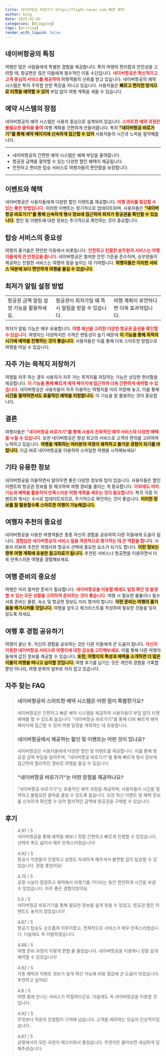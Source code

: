 ```yaml
---
title: 네이버항공 바로가기 https//flight.naver.com 빠른 예약
author: bing
date: 2025-02-02
categories: [Blogging]
tags: [writing]
render_with_liquid: false
---
```



<h2 id="네이버항공의 특징">네이버항공의 특징</h2>

<p>여행은 많은 사람들에게 특별한 경험을 제공합니다. 특히 여행의 편리함과 안전성을 고려할 때, 항공편은 많은 이들에게 필수적인 이동 수단입니다. <b><span style="color: #ee2323;">네이버항공은 혁신적이고 고객 중심의 서비스를 제공하여</span></b> 여행객들의 신뢰를 받고 있습니다. 네이버항공의 예약 시스템은 특히 주목할 만한 특징을 지니고 있습니다. 사용자들은 <b><span style="background-color: #ffe066;">빠르고 편리한 방식으로 티켓을 예약할 수 있어</span></b> 부담 없이 여행 계획을 세울 수 있습니다.</p>

<h2 id="예약 시스템의 장점">예약 시스템의 장점</h2>

<p>네이버항공의 예약 시스템은 사용자 중심으로 설계되어 있습니다. <b><span style="color: #ee2323;">스마트한 예약 과정은 불필요한 클릭을 줄여</span></b> 여행 계획을 간편하게 만들어줍니다. 특히 <b><span style="background-color: #ffe066;">"네이버항공 바로가기"를 통해 예약 페이지에 신속하게 접근할 수 있어</span></b> 사용자들의 시간과 노력을 절약해줍니다.</p>

<hr />

<ul>
    <li>네이버항공의 간편한 예약 시스템은 예매 부담을 줄여줍니다.</li>
    <li>항공권 금액을 절약할 수 있는 다양한 할인 혜택이 제공됩니다.</li>
    <li>안전하고 편리한 탑승 서비스로 여행자들의 편안함을 보장합니다.</li>
</ul>

<hr />

<h2 id="이벤트와 혜택">이벤트와 혜택</h2>

<p>네이버항공은 사용자들에게 다양한 할인 이벤트를 제공합니다. <b><span style="color: #ee2323;">여행 경비를 절감할 수 있는 좋은 방법입니다.</span></b> 이러한 이벤트는 정기적으로 업데이트되며, 사용자들은 <b><span style="background-color: #ffe066;">"네이버항공 바로가기"를 통해 신속하게 행사 정보에 접근하여 최저가 항공권을 확인할 수 있습니다.</span></b> 할인 및 이벤트에 대한 정보는 주기적으로 확인하는 것이 중요합니다.</p>

<h2 id="탑승 서비스의 중요성">탑승 서비스의 중요성</h2>

<p>여행의 즐거움은 편안한 이동에서 비롯됩니다. <b><span style="color: #ee2323;">안전하고 친절한 승무원의 서비스는 여행자들에게 큰 안정감을 줍니다.</span></b> 네이버항공은 철저한 안전 기준을 준수하며, 승무원들이 제공하는 친절한 서비스는 여행의 질을 높이는 데 기여합니다. <b><span style="background-color: #ffe066;">여행자들은 이러한 서비스 덕분에 보다 편안하게 여행을 즐길 수 있습니다.</span></b></p>

<h2 id="최저가 알림 설정 방법">최저가 알림 설정 방법</h2>

<table>
    <tr>
        <td>항공권 금액 알림 설정 기능을 활용하세요.</td>
        <td>항공권이 최저가일 때 즉시 알림을 받을 수 있습니다.</td>
        <td>여행 계획이 유연하다면 더욱 효과적입니다.</td>
    </tr>
</table>

<p>최저가 알림 기능은 매우 유용합니다. <b><span style="color: #ee2323;">여행 예산을 고려한 다양한 항공권 옵션을 확인할 수 있습니다.</span></b> 여행지는 다양하지만 가격은 변동성이 높기 때문에 <b><span style="background-color: #ffe066;">이 기능을 통해 최적의 시기에 예약을 진행하는 것이 좋습니다.</span></b> 사용자들은 이를 통해 더욱 스마트한 방법으로 여행을 떠날 수 있습니다.</p>

<h2 id="자주 가는 목적지 저장하기">자주 가는 목적지 저장하기</h2>

<p>여행을 자주 하는 경우 사용자가 자주 가는 목적지를 저장하는 기능은 상당한 편리함을 제공합니다. <b><span style="color: #ee2323;">이 기능을 통해 빠르게 예약 페이지에 접근하여 더욱 간편하게 예약할 수 있습니다.</span></b> 네이버항공은 사용자들이 자주 이용하는 여행지를 미리 저장해 놓고, 이를 통해 <b><span style="background-color: #ffe066;">시간을 절약하면서도 효율적인 예약을 지원합니다.</span></b> 이 기능을 잘 활용하는 것이 중요합니다.</p>

<h2 id="결론">결론</h2>

<p>여행자들은 <b><span style="color: #ee2323;">"네이버항공 바로가기"를 통해 사용자 친화적인 예약 서비스와 다양한 혜택을 누릴 수 있습니다.</span></b> 또한 네이버항공은 항상 최고의 서비스로 고객의 편의를 고려하여 노력하고 있습니다. <b><span style="background-color: #ffe066;">여행을 계획하는 여러분의 여정이 쾌적하고 즐거운 경험이 되기를 바랍니다.</span></b> 지금 바로 네이버항공을 이용하여 스마일한 여행을 시작해보세요!</p>

<h2 id="기타 유용한 정보">기타 유용한 정보</h2>

<p>네이버항공을 이용하면서 알아두면 좋은 다양한 정보와 팁이 있습니다. 사용자들은 할인 이벤트와 항공권 정보를 잘 체크하여 여행 경비를 줄이는 게 중요합니다. <b><span style="color: #ee2323;">이외에도 여러 기능과 혜택을 활용하여 만족스러운 여행 계획을 세우는 것이 필요합니다.</span></b> 특히 각종 이벤트와 행사는 수시로 업데이트되므로, 주기적으로 확인하는 것이 좋습니다. <b><span style="background-color: #ffe066;">이러한 정보를 잘 활용할수록 스마트한 여행이 가능해집니다.</span></b></p>

<h2 id="여행자 추천의 중요성">여행자 추천의 중요성</h2>

<p>네이버항공을 사용한 여행객들은 종종 자신의 경험을 공유하여 다른 이들에게 도움이 됩니다. <b><span style="color: #ee2323;">경험담은 네이버항공의 서비스 질을 객관적으로 평가하는 데 큰 역할을 합니다.</span></b> 사용자 리뷰와 추천은 여행사와 항공사 선택에 중요한 요소가 되기도 합니다. <b><span style="background-color: #ffe066;">이런 정보는 향후 여행 계획에 유용한 참고자료가 됩니다.</span></b> 추천된 서비스나 항공편을 이용하면서 더욱 만족스러운 여행을 경험해보세요.</p>

<h2 id="여행 준비의 중요성">여행 준비의 중요성</h2>

<p>여행은 미리 철저한 준비가 필요합니다. <b><span style="color: #ee2323;">네이버항공을 이용할 때에도 일정 확인 및 발생할 수 있는 모든 상황을 고려하여 준비하는 것이 좋습니다.</span></b> 여행 시 필요한 물품이나 필수 서류 준비는 물론, 숙소 및 항공편 정보도 미리 챙겨야 합니다. <b><span style="background-color: #ffe066;">이런 준비는 여행의 즐거움을 배가시켜줄 것입니다.</span></b> 여행을 앞두고 체크리스트를 작성하여 필요한 것들을 잊지 않도록 하세요.</p>

<h2 id="여행 후 경험 공유하기">여행 후 경험 공유하기</h2>

<p>여행이 끝난 후, 자신의 경험을 공유하는 것은 다른 이들에게 큰 도움이 됩니다. <b><span style="color: #ee2323;">자신이 이용한 네이버항공 서비스와 여행지에 대한 감상을 고민해보세요.</span></b> 이를 통해 다른 여행자들에게 값진 정보를 제공할 수 있습니다. <b><span style="background-color: #ffe066;">또한, 여행지의 특성과 매력을 소개하면 더 많은 이들이 여행을 떠나고 싶어할 것입니다.</span></b> 여행 후기를 남기는 것은 개인의 경험을 기록할 뿐만 아니라, 여행 문화의 일부로 자리 잡고 있습니다.</p>


<h2 id='자주_찾는_FAQ'>자주 찾는 FAQ</h2>
<div itemscope="" itemtype="https://schema.org/FAQPage"> 
<blockquote> 
<div itemscope="" itemprop="mainEntity" itemtype="https://schema.org/Question"> 
<h3 itemprop="name">네이버항공의 스마트한 예약 시스템은 어떤 점이 특별한가요?</h3> 
<div itemscope="" itemprop="acceptedAnswer" itemtype="https://schema.org/Answer"> 
<span itemprop="text"> 
<p>네이버항공은 간편하고 빠른 예약 시스템을 제공하여 사용자들이 부담 없이 티켓 예매를 할 수 있도록 돕습니다. "네이버항공 바로가기"를 통해 더욱 빠르게 예약 페이지에 접근할 수 있어 여행 일정을 계획하는 데 유용합니다.</p> 
</span> 
</div> 
</div> 

<div itemscope="" itemprop="mainEntity" itemtype="https://schema.org/Question"> 
<h3 itemprop="name">네이버항공에서 제공하는 할인 및 이벤트는 어떤 것이 있나요?</h3> 
<div itemscope="" itemprop="acceptedAnswer" itemtype="https://schema.org/Answer"> 
<span itemprop="text"> 
<p>네이버항공은 사용자들에게 다양한 할인 및 이벤트를 제공합니다. 이를 통해 항공권 금액 부담을 덜어주며, "네이버항공 바로가기"를 통해 빠르게 행사 정보에 접근하여 합리적인 경비로 여행을 즐길 수 있습니다.</p> 
</span> 
</div> 
</div> 

<div itemscope="" itemprop="mainEntity" itemtype="https://schema.org/Question"> 
<h3 itemprop="name">"네이버항공 바로가기"는 어떤 장점을 제공하나요?</h3> 
<div itemscope="" itemprop="acceptedAnswer" itemtype="https://schema.org/Answer"> 
<span itemprop="text"> 
<p>"네이버항공 바로가기"는 효율적인 예약 과정을 제공하며, 사용자들이 시간을 절약하고 불필요한 클릭을 줄일 수 있도록 돕습니다. 또한 최신 이벤트 및 혜택 정보를 신속하게 확인할 수 있어 합리적인 금액에 항공권을 구매할 수 있습니다.</p> 
</span> 
</div> 
</div> 

</blockquote> 
</div>
<h2 id='후기'>후기</h2>
<div itemscope itemtype="https://schema.org/Product">
  <blockquote>
  <div itemprop="review" itemscope itemtype="https://schema.org/Review">
      <div itemprop="reviewRating" itemscope itemtype="https://schema.org/Rating"> <span itemprop="ratingValue">4.97</span> / <span itemprop="bestRating">5</span> </div>
      <span itemprop="reviewBody">네이버항공을 통해 예약을 해보니 정말 간편하고 빠르게 진행할 수 있었습니다. 선택의 폭도 넓어서 매우 만족스러웠습니다!</span>
  </div>
  <br>
  <div itemprop="review" itemscope itemtype="https://schema.org/Review">
      <div itemprop="reviewRating" itemscope itemtype="https://schema.org/Rating"> <span itemprop="ratingValue">4.92</span> / <span itemprop="bestRating">5</span> </div>
      <span itemprop="reviewBody">항공사 직원들이 친절하고 설명도 자세하게 해주셔서 불편함 없이 탑승할 수 있었습니다. 정말 좋았어요!</span>
  </div>
  <br>
  <div itemprop="review" itemscope itemtype="https://schema.org/Review">
      <div itemprop="reviewRating" itemscope itemtype="https://schema.org/Rating"> <span itemprop="ratingValue">4.75</span> / <span itemprop="bestRating">5</span> </div>
      <span itemprop="reviewBody">공항 시설이 깔끔하고 쾌적해서 비행기를 기다리는 동안 편안하게 시간을 보낼 수 있었습니다. 아주 좋은 경험이었어요.</span>
  </div>
  <br>
  <div itemprop="review" itemscope itemtype="https://schema.org/Review">
      <div itemprop="reviewRating" itemscope itemtype="https://schema.org/Rating"> <span itemprop="ratingValue">5.0</span> / <span itemprop="bestRating">5</span> </div>
      <span itemprop="reviewBody">네이버항공 바로가기를 통해 필요한 정보를 쉽게 찾을 수 있었고, 항공권 할인 이벤트도 놓치지 않았습니다!</span>
  </div>
  <br>
  <div itemprop="review" itemscope itemtype="https://schema.org/Review">
      <div itemprop="reviewRating" itemscope itemtype="https://schema.org/Rating"> <span itemprop="ratingValue">4.87</span> / <span itemprop="bestRating">5</span> </div>
      <span itemprop="reviewBody">항공기 탑승도 순조롭게 이루어졌고, 전체적으로 서비스가 매우 만족스러웠습니다. 다음에도 꼭 이용하겠습니다.</span>
  </div>
  <br>
  <div itemprop="review" itemscope itemtype="https://schema.org/Review">
      <div itemprop="reviewRating" itemscope itemtype="https://schema.org/Rating"> <span itemprop="ratingValue">4.88</span> / <span itemprop="bestRating">5</span> </div>
      <span itemprop="reviewBody">여행 준비 과정이 이렇게 편할 줄 몰랐습니다. 네이버항공을 이용하니 정말 쉽게 예약할 수 있었습니다!</span>
  </div>
  <br>
  <div itemprop="review" itemscope itemtype="https://schema.org/Review">
      <div itemprop="reviewRating" itemscope itemtype="https://schema.org/Rating"> <span itemprop="ratingValue">4.92</span> / <span itemprop="bestRating">5</span> </div>
      <span itemprop="reviewBody">각종 혜택과 이벤트 정보가 쉽게 확인 가능해 비용 절감에 큰 도움이 되었습니다. 추천하고 싶어요!</span>
  </div>
  <br>
  <div itemprop="review" itemscope itemtype="https://schema.org/Review">
      <div itemprop="reviewRating" itemscope itemtype="https://schema.org/Rating"> <span itemprop="ratingValue">4.8</span> / <span itemprop="bestRating">5</span> </div>
      <span itemprop="reviewBody">여행 중에 만나는 서비스가 탁월하더군요. 다음에도 꼭 네이버항공을 이용할 것입니다.</span>
  </div>
  <br>
  <div itemprop="review" itemscope itemtype="https://schema.org/Review">
      <div itemprop="reviewRating" itemscope itemtype="https://schema.org/Rating"> <span itemprop="ratingValue">4.92</span> / <span itemprop="bestRating">5</span> </div>
      <span itemprop="reviewBody">무엇보다 직원의 친절함이 기억에 남습니다. 고객을 배려하는 모습이 인상적이었습니다.</span>
  </div>
  <br>
  <div itemprop="review" itemscope itemtype="https://schema.org/Review">
      <div itemprop="reviewRating" itemscope itemtype="https://schema.org/Rating"> <span itemprop="ratingValue">4.87</span> / <span itemprop="bestRating">5</span> </div>
      <span itemprop="reviewBody">공항에서의 모든 과정이 매끄러워서 좋았습니다. 무엇이든 물어보면 세심하게 답해주셨습니다.</span>
  </div>
  </blockquote>
</div>
